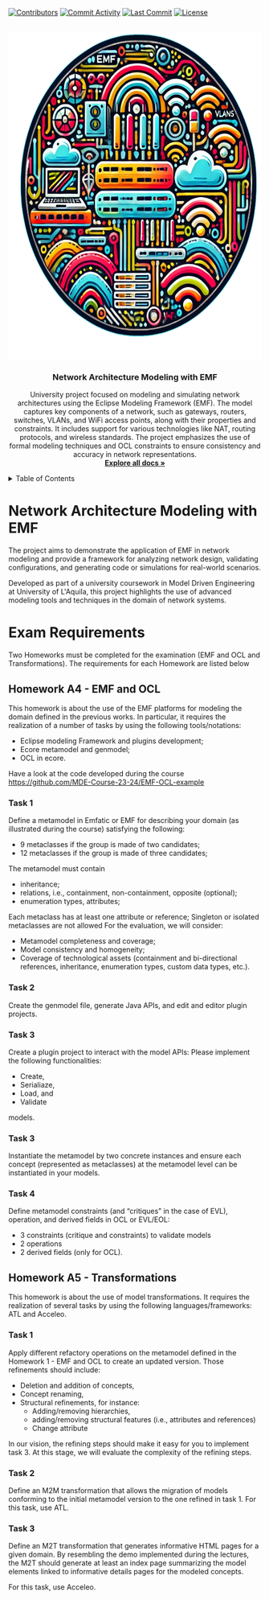 <!-- PROJECT SHIELDS -->
[![Contributors][contributors-shield]][contributors-url]
[![Commit Activity][commit-shield]][commit-url]
[![Last Commit][last-commit-shield]][last-commit-url]
[![License][license-shield]][license-url]

<!-- PROJECT LOGO -->
<br />
<div align="center">
  <a href="https://github.com/Alemato/Network-Architecture-EMF">
    <img src="docs/logo.webp" alt="Logo" width="650" height="650">
  </a>

<h3 align="center">Network Architecture Modeling with EMF</h3>

  <p align="center">
    University project focused on modeling and simulating network architectures using the Eclipse Modeling Framework (EMF). The model captures key components of a network, such as gateways, routers, switches, VLANs, and WiFi access points, along with their properties and constraints. It includes support for various technologies like NAT, routing protocols, and wireless standards. The project emphasizes the use of formal modeling techniques and OCL constraints to ensure consistency and accuracy in network representations.
    <br />
    <a href="https://github.com/Alemato/Network-Architecture-EMF"><strong>Explore all docs »</strong></a>
  </p>
</div>

<!-- TABLE OF CONTENTS -->
<p><a name="readme-top"></a></p>
<details>
  <summary>Table of Contents</summary>
  <ol>
    <li>
      <a href="#network-Architecture-Modeling-with-EMF">Project Overview</a>
    </li>
    <li>
            <a href="#exam-Requirements">Exam Requirements</a>
        <ul>
            <li><a href="#homework-A4---EMF-and-OCL">Homework A4 - EMF and OCL</a></li>
            <li><a href="#homework-A5---Transformations">Homework A5 - Transformations</a></li>
        </ul>
    </li>
<!--
-->
    <li><a href="https://github.com/Alemato/Network-Architecture-EMF/blob/main/LICENSE">License</a></li>
  </ol>
</details>

<!-- MARKDOWN LINKS & IMAGES -->
<!-- https://www.markdownguide.org/basic-syntax/#reference-style-links -->

[contributors-shield]: https://img.shields.io/github/contributors/Alemato/Network-Architecture-EMF?style=for-the-badge

[contributors-url]: https://github.com/Alemato/Network-Architecture-EMF/graphs/contributors

[commit-shield]: https://img.shields.io/github/commit-activity/t/Alemato/Network-Architecture-EMF?style=for-the-badge

[commit-url]: https://github.com/Alemato/Network-Architecture-EMF/graphs/commit-activity

[last-commit-shield]: https://img.shields.io/github/last-commit/Alemato/Network-Architecture-EMF?style=for-the-badge

[last-commit-url]: https://github.com/Alemato/Network-Architecture-EMF/graphs/commit-activity

[license-shield]: https://img.shields.io/github/license/Alemato/Network-Architecture-EMF?style=for-the-badge

[license-url]: https://github.com/Alemato/Network-Architecture-EMF/blob/master/LICENSE

# Network Architecture Modeling with EMF
The project aims to demonstrate the application of EMF in network modeling and provide a framework for analyzing network design, validating configurations, and generating code or simulations for real-world scenarios.

Developed as part of a university coursework in Model Driven Engineering at University of L'Aquila, this project highlights the use of advanced modeling tools and techniques in the domain of network systems.

# Exam Requirements   
Two Homeworks must be completed for the examination (EMF and OCL and Transformations). The requirements for each Homework are listed below

## Homework A4 - EMF and OCL
This homework is about the use of the EMF platforms for modeling the domain defined in the previous works. In particular, it requires the realization of a number of tasks by using the following tools/notations:
* Eclipse modeling Framework and plugins development;
* Ecore metamodel and genmodel;
* OCL in ecore.

Have a look at the code developed during the course https://github.com/MDE-Course-23-24/EMF-OCL-example  

### Task 1  

Define a metamodel in Emfatic or EMF for describing your domain (as illustrated during the course) satisfying the following:
* 9 metaclasses if the group is made of two candidates;  
* 12 metaclasses if the group is made of three candidates;

The metamodel must contain
* inheritance;  
* relations, i.e., containment, non-containment, opposite (optional);
* enumeration types, attributes; 

Each metaclass has at least one attribute or reference; Singleton or isolated metaclasses are not allowed For the evaluation, we will consider:
* Metamodel completeness and coverage;
* Model consistency and homogeneity;  
* Coverage of technological assets (containment and bi-directional references, inheritance, enumeration types, custom data types, etc.).

### Task 2
Create the genmodel file, generate Java APIs, and edit and editor plugin projects.

### Task 3
Create a plugin project to interact with the model APIs:
Please implement the following functionalities:
* Create,
* Serialiaze,
* Load, and
* Validate

models.

### Task 3  
Instantiate the metamodel by two concrete instances and ensure each concept (represented as metaclasses) at the metamodel level can be instantiated in your models.

### Task 4  
Define metamodel constraints (and “critiques” in the case of EVL), operation, and derived fields in OCL or EVL/EOL:

* 3 constraints (critique and constraints) to validate models  
* 2 operations  
* 2 derived fields (only for OCL).

## Homework A5 - Transformations
This homework is about the use of model transformations. It requires the realization of several tasks by using the following languages/frameworks: ATL and Acceleo.

### Task 1
Apply different refactory operations on the metamodel defined in the Homework 1 - EMF and OCL to create an updated version. Those refinements should include:

* Deletion and addition of concepts,
* Concept renaming,
* Structural refinements, for instance:
  * Adding/removing hierarchies,
  * adding/removing structural features (i.e., attributes and references)
  * Change attribute

In our vision, the refining steps should make it easy for you to implement task 3. At this stage, we will evaluate the complexity of the refining steps.

### Task 2
Define an M2M transformation that allows the migration of models conforming to the initial metamodel version to the one refined in task 1. For this task, use ATL.

### Task 3
Define an M2T transformation that generates informative HTML pages for a given domain. By resembling the demo implemented during the lectures, the M2T should generate at least an index page summarizing the model elements linked to informative details pages for the modeled concepts.

For this task, use Acceleo.
